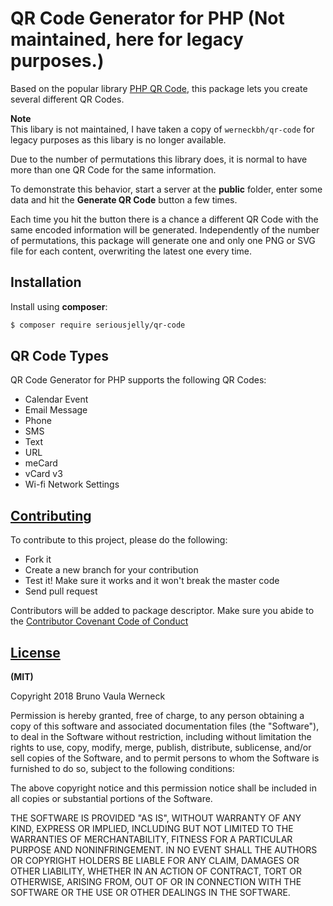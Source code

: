 # QR Code Generator for PHP (Not maintained, here for legacy purposes.)

 Based on the popular library [PHP QR Code](http://phpqrcode.sourceforge.net), this package lets you create several different QR Codes.

 **Note**  
 This libary is not maintained, I have taken a copy of `werneckbh/qr-code` for legacy purposes as this libary is no longer available.

 Due to the number of permutations this library does, it is normal to have more than one QR Code for the same information.
   
 To demonstrate this behavior, start a server at the **public** folder, enter some data and hit the **Generate QR Code** button a few times.
  
 Each time you hit the button there is a chance a different QR Code with the same encoded information will be generated. 
 Independently of the number of permutations, this package will generate one and only one PNG or SVG file for each content, overwriting the latest one every time.

 ## Installation

 Install using **composer**:

 ```bash
 $ composer require seriousjelly/qr-code
 ```

 ## QR Code Types

 QR Code Generator for PHP supports the following QR Codes:

  - Calendar Event
  - Email Message
  - Phone
  - SMS
  - Text
  - URL
  - meCard
  - vCard v3
  - Wi-fi Network Settings
  
 ## [Contributing](CONTRIBUTING.md)
 
 To contribute to this project, please do the following:
 
  - Fork it
  - Create a new branch for your contribution
  - Test it! Make sure it works and it won't break the master code
  - Send pull request
  
  Contributors will be added to package descriptor. Make sure you abide to the [Contributor Covenant Code of Conduct](CODE_OF_CONDUCT.md)
  
  
  ## [License](LICENSE.md)
  
  **(MIT)**
  
  Copyright 2018 Bruno Vaula Werneck
  
  Permission is hereby granted, free of charge, to any person obtaining a copy of this software and associated documentation files (the "Software"), to deal in the Software without restriction, including without limitation the rights to use, copy, modify, merge, publish, distribute, sublicense, and/or sell copies of the Software, and to permit persons to whom the Software is furnished to do so, subject to the following conditions:
  
  The above copyright notice and this permission notice shall be included in all copies or substantial portions of the Software.
  
  THE SOFTWARE IS PROVIDED "AS IS", WITHOUT WARRANTY OF ANY KIND, EXPRESS OR IMPLIED, INCLUDING BUT NOT LIMITED TO THE WARRANTIES OF MERCHANTABILITY, FITNESS FOR A PARTICULAR PURPOSE AND NONINFRINGEMENT. IN NO EVENT SHALL THE AUTHORS OR COPYRIGHT HOLDERS BE LIABLE FOR ANY CLAIM, DAMAGES OR OTHER LIABILITY, WHETHER IN AN ACTION OF CONTRACT, TORT OR OTHERWISE, ARISING FROM, OUT OF OR IN CONNECTION WITH THE SOFTWARE OR THE USE OR OTHER DEALINGS IN THE SOFTWARE.